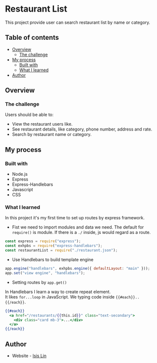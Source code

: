 # Restaurant List

This project provide user can search restaurant list by name or category.

## Table of contents

- [Overview](#overview)
  - [The challenge](#the-challenge)
- [My process](#my-process)
  - [Built with](#built-with)
  - [What I learned](#what-i-learned)
- [Author](#author)

## Overview

### The challenge

Users should be able to:

- View the restaurant users like.
- See restaurant details, like category, phone number, address and rate.
- Search by restaurant name or category.

## My process

### Built with

- Node.js
- Express
- Express-Handlebars
- Javascript
- CSS

### What I learned

In this project it's my first time to set up routes by express framework.

- Fist we need to import modules and data we need.
  The default for `require()` is module. If there is a `./` inside, js would regard as a route.

```javascript
const express = require("express");
const exhpbs = require("express-handlebars");
const restaurantList = require("./restaurant.json");
```

- Use Handlebars to build template engine

```javascript
app.engine("handlebars", exhpbs.engine({ defaultLayout: "main" }));
app.set("view engine", "handlebars");
```

- Setting routes by `app.get()`

In Handlebars I learn a way to create repeat element.  
It likes `for...loop` in JavaScript. We typing code inside `{{#each}}..{{/each}}`.

```handlebars
{{#each}}
  <a href="/restaurants/{{this.id}}" class="text-secondary">
    <div class="card mb-3">...</div>
  </a>
{{/each}}
```

## Author

- Website - [Isis Lin](https://github.com/qweb321)
